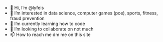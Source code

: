 - 👋 Hi, I’m @lyfeis
- 👀 I’m interested in data science, computer games (poe), sports, fitness, fraud prevention
- 🌱 I’m currently learning how to code
- 💞️ I’m looking to collaborate on not much
- 📫 How to reach me dm me on this site

<!---
lyfeis/lyfeis is a ✨ special ✨ repository because its `README.md` (this file) appears on your GitHub profile.
You can click the Preview link to take a look at your changes.
--->
